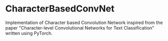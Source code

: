 # CharacterBasedConvNet
Implementation of Character based Convolution Network inspired from the paper "Character-level Convolutional Networks for Text Classification" written using PyTorch.
